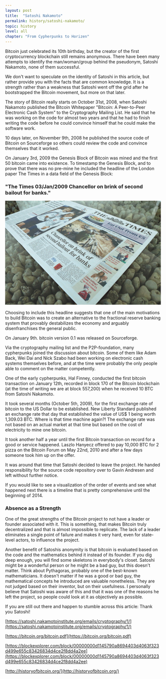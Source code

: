 ```yaml
---
layout: post
title:  "Satoshi Nakamoto"
permalink: history/satoshi-nakamoto/
topic: history
level: all
chapter: "From Cypherpunks to Horizen"
---
```


Bitcoin just celebrated its 10th birthday, but the creator of the first cryptocurrency blockchain still remains anonymous. There have been many attempts to identify the man/woman/group behind the pseudonym, Satoshi Nakamoto, none of them successful.

We don't want to speculate on the identity of Satoshi in this article, but rather provide you with the facts that are common knowledge. It is a strength rather than a weakness that Satoshi went off the grid after he bootstrapped the Bitcoin movement, but more on that later.

The story of Bitcoin really starts on October 31st, 2008, when Satoshi Nakamoto published the Bitcoin Whitepaper "Bitcoin: A Peer-to-Peer Electronic Cash System" to the Cryptography Mailing List. He said that he was working on the code for almost two years and that he had to finish writing the code before he could convince himself that he could make the software work.

10 days later, on November 9th, 2008 he published the source code of Bitcoin on Sourceforge so others could review the code and convince themselves that it worked.

On January 3rd, 2009 the Genesis Block of Bitcoin was mined and the first 50 bitcoin came into existence. To timestamp the Genesis Block, and to prove that there was no pre-mine he included the headline of the London paper The Times in a data field of the Genesis Block:

<h3 class="text-center font-italic">"The Times 03/Jan/2009 Chancellor on brink of second bailout for banks."</h3>

![chancellor](/assets/post_files/history/satoshi-nakamoto/chancellor.jpg)

Choosing to include this headline suggests that one of the main motivations to build Bitcoin was to create an alternative to the fractional reserve banking system that provably destabilizes the economy and arguably disenfranchises the general public.

On January 9th. bitcoin version 0.1 was released on Sourceforge.

Via the cryptography mailing list and the P2P-foundation, many cypherpunks joined the discussion about bitcoin. Some of them like Adam Back, Wei Dai and Nick Szabo had been working on electronic cash systems themselves before, and at the time were probably the only people able to comment on the matter competently. 

One of the early cypherpunks, Hal Finney, conducted the first bitcoin transaction on January 12th, recorded in block 170 of the Bitcoin blockchain (at the time of writing we are at block 557,200) when he received 10 BTC from Satoshi Nakamoto.

It took several months (October 5th, 2009), for the first exchange rate of bitcoin to the US Dollar to be established. New Liberty Standard published an exchange rate that day that established the value of US$ 1 being worth 1,309.03 BTC. Where is that time machine again?! The exchange rate was not based on an actual market at that time but based on the cost of electricity to mine one bitcoin.

It took another half a year until the first Bitcoin transaction on record for a good or service happened. Laszlo Hanyecz offered to pay 10,000 BTC for 2 pizza on the Bitcoin Forum on May 22nd, 2010 and after a few days someone took him up on the offer. 

It was around that time that Satoshi decided to leave the project. He handed responsibility for the source code repository over to Gavin Andresen and left without further notice.

If you would like to see a visualization of the order of events and see what happened next there is a timeline that is pretty comprehensive until the beginning of 2014.

### Absence as a Strength

One of the great strengths of the Bitcoin project to not have a leader or founder associated with it. This is something, that makes Bitcoin truly decentralized and that is almost impossible to replicate. The lack of a leader eliminates a single point of failure and makes it very hard, even for state-level actors, to influence the project.

Another benefit of Satoshis anonymity is that bitcoin is evaluated based on the code and the mathematics behind it instead of its founder. If you dig deep enough, you will find some skeletons in everybody's closet. Satoshi might be a wonderful person or he might be a bad guy, but this doesn't matter. Think about Pythagoras, probably one of the best-known mathematicians. It doesn't matter if he was a good or bad guy, the mathematical concepts he introduced are valuable nonetheless. They are not judged based on their inventor, but on their usefulness. I personally believe that Satoshi was aware of this and that it was one of the reasons he left the project, so people could look at it as objectively as possible.

If you are still out there and happen to stumble across this article: Thank you Satoshi!


[https://satoshi.nakamotoinstitute.org/emails/cryptography/1/](https://satoshi.nakamotoinstitute.org/emails/cryptography/1/)

[https://bitcoin.org/bitcoin.pdf](https://bitcoin.org/bitcoin.pdf)

[https://blockexplorer.com/block/00000000d1145790a8694403d4063f323d499e655c83426834d4ce2f8dd4a2ee](https://blockexplorer.com/block/00000000d1145790a8694403d4063f323d499e655c83426834d4ce2f8dd4a2ee)

[http://historyofbitcoin.org/](http://historyofbitcoin.org/)
